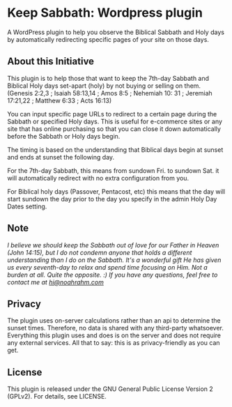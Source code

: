 # Keep Sabbath: Wordpress plugin

A WordPress plugin to help you observe the Biblical Sabbath and Holy days by automatically redirecting specific pages of your site on those days.


## About this Initiative

This plugin is to help those that want to keep the 7th-day Sabbath and Biblical Holy days set-apart (holy) by not buying or selling on them. (Genesis 2:2,3 ; Isaiah 58:13,14 ; Amos 8:5 ; Nehemiah 10: 31 ; Jeremiah 17:21,22 ; Matthew 6:33 ; Acts 16:13)

You can input specific page URLs to redirect to a certain page during the Sabbath or specified Holy days. This is useful for e-commerce sites or any site that has online purchasing so that you can close it down automatically before the Sabbath or Holy days begin.

The timing is based on the understanding that Biblical days begin at sunset and ends at sunset the following day.

For the 7th-day Sabbath, this means from sundown Fri. to sundown Sat. it will automatically redirect with no extra configuration from you. 

For Biblical holy days (Passover, Pentacost, etc) this means that the day will start sundown the day prior to the day you specify in the admin Holy Day Dates setting.


## Note

*I believe we should keep the Sabbath out of love for our Father in Heaven (John 14:15), but I do not condemn anyone that holds a different understanding than I do on the Sabbath. It's a wonderful gift He has given us every seventh-day to relax and spend time focusing on Him. Not a burden at all. Quite the opposite. :) If you have any questions, feel free to contact me at hi@noahrahm.com*


## Privacy

The plugin uses on-server calculations rather than an api to determine the sunset times. Therefore, no data is shared with any third-party whatsoever. Everything this plugin uses and does is on the server and does not require any external services. All that to say: this is as privacy-friendly as you can get.


## License

This plugin is released under the GNU General Public License Version 2 (GPLv2). For details, see LICENSE.

